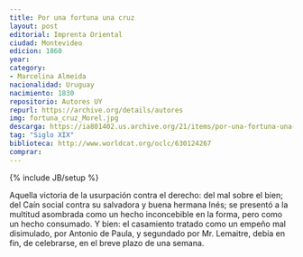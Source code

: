 ```yaml
---
title: Por una fortuna una cruz
layout: post
editorial: Imprenta Oriental
ciudad: Montevideo
edicion: 1860
year:
category: 
- Marcelina Almeida
nacionalidad: Uruguay
nacimiento: 1830
repositorio: Autores UY
repurl: https://archive.org/details/autores
img: fortuna_cruz_Morel.jpg
descarga: https://ia801402.us.archive.org/21/items/por-una-fortuna-una-cruz-marcelina-almeida/Por%20una%20fortuna%20una%20cruz%20-%20Marcelina%20Almeida.pdf
tag: "Siglo XIX"
biblioteca: http://www.worldcat.org/oclc/630124267
comprar: 
---
```

{% include JB/setup %}

Aquella victoria de la usurpación contra el derecho: del mal sobre el bien; del Caín social contra su salvadora y buena hermana Inés; se presentó a la multitud asombrada como un hecho inconcebible en la forma, pero como un hecho consumado.
Y bien: el casamiento tratado como un empeño mal disimulado, por Antonio de Paula, y segundado por Mr. Lemaitre, debía en fin, de celebrarse, en el breve plazo de una semana.
